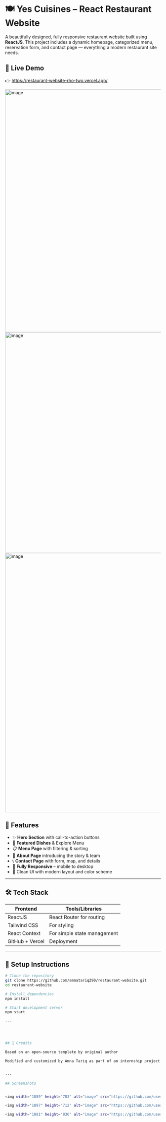 # 🍽️ Yes Cuisines – React Restaurant Website

A beautifully designed, fully responsive restaurant website built using **ReactJS**. This project includes a dynamic homepage, categorized menu, reservation form, and contact page — everything a modern restaurant site needs.



## 🚀 Live Demo

👉 https://restaurant-website-rho-two.vercel.app/

<img width="1889" height="783" alt="image" src="https://github.com/user-attachments/assets/0a167f8b-6405-4b90-aebc-81491d36c662" />

<img width="1897" height="712" alt="image" src="https://github.com/user-attachments/assets/ab216950-7eb6-42bf-9bf6-e8df42c3a1eb" />

<img width="1881" height="836" alt="image" src="https://github.com/user-attachments/assets/34a8f1d5-f3c1-4574-822a-9b051bc690f6" />



## 📌 Features

- ✨ **Hero Section** with call-to-action buttons
- 🍕 **Featured Dishes** & Explore Menu
- 📋 **Menu Page** with filtering & sorting
- 📖 **About Page** introducing the story & team
- 📞 **Contact Page** with form, map, and details
- 📱 **Fully Responsive** – mobile to desktop
- 🎨 Clean UI with modern layout and color scheme

---

## 🛠️ Tech Stack

| Frontend        | Tools/Libraries              |
|----------------|------------------------------|
| ReactJS         | React Router for routing     |
| Tailwind CSS    | For styling                  |
| React Context   | For simple state management  |
| GitHub + Vercel | Deployment                   |

---



## 📝 Setup Instructions

```bash
# Clone the repository
git clone https://github.com/amnatariq290/restaurant-website.git
cd restaurant-website

# Install dependencies
npm install

# Start development server
npm start

---




## 📝 Credits

Based on an open-source template by original author

Modified and customized by Amna Tariq as part of an internship project


---

## Screenshots


<img width="1889" height="783" alt="image" src="https://github.com/user-attachments/assets/0a167f8b-6405-4b90-aebc-81491d36c662" />

<img width="1897" height="712" alt="image" src="https://github.com/user-attachments/assets/ab216950-7eb6-42bf-9bf6-e8df42c3a1eb" />

<img width="1881" height="836" alt="image" src="https://github.com/user-attachments/assets/34a8f1d5-f3c1-4574-822a-9b051bc690f6" />


